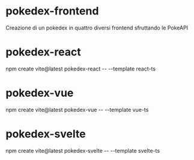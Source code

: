 # pokedex-frontend
Creazione di un pokedex in quattro diversi frontend sfruttando le PokeAPI


# pokedex-react
npm create vite@latest pokedex-react -- --template react-ts

# pokedex-vue
npm create vite@latest pokedex-vue -- --template vue-ts

# pokedex-svelte
npm create vite@latest pokedex-svelte -- --template svelte-ts
